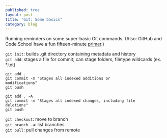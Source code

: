 ```yaml
---
published: true
layout: post
title: "Git: Some basics"
category: blog
---
```


Running reminders on some super-basic Git commands. (Also: GitHub and Code School have a fun fifteen-minute [primer](http://try.github.io/levels/1/challenges/1).)

<code>git init</code>: builds .git directory containing metadata and history  
<code>git add</code>: stages a file for commit; can stage folders, filetype wildcards (ex. &#42;.txt)</span>  
  
<code>git add .</code>  
<code>git commit -m "Stages all indexed additions or modifications"</code>  
<code>git push</code>  
  
<code>git add . -A</code>  
<code>git commit -m "Stages all indexed changes, including file deletions"</code>  
<code>git push</code>  
  
<code>git checkout</code>: move to branch  
<code>git branch -a</code>: list branches  
<code>git pull</code>: pull changes from remote